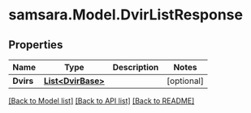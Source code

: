 # samsara.Model.DvirListResponse
## Properties

Name | Type | Description | Notes
------------ | ------------- | ------------- | -------------
**Dvirs** | [**List&lt;DvirBase&gt;**](DvirBase.md) |  | [optional] 

[[Back to Model list]](../README.md#documentation-for-models) [[Back to API list]](../README.md#documentation-for-api-endpoints) [[Back to README]](../README.md)

